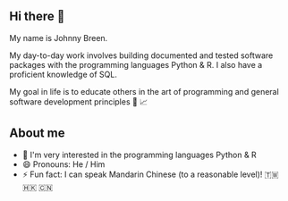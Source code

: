 ## Hi there 👋

My name is Johnny Breen. 

My day-to-day work involves building documented and tested software packages with the programming languages Python & R. I also have a proficient knowledge of SQL.

My goal in life is to educate others in the art of programming and general software development principles 🔭 📈

## About me

- 🔭 I'm very interested in the programming languages Python & R
- 😄 Pronouns: He / Him
- ⚡ Fun fact: I can speak Mandarin Chinese (to a reasonable level)! 🇹🇼 🇭🇰 🇨🇳
